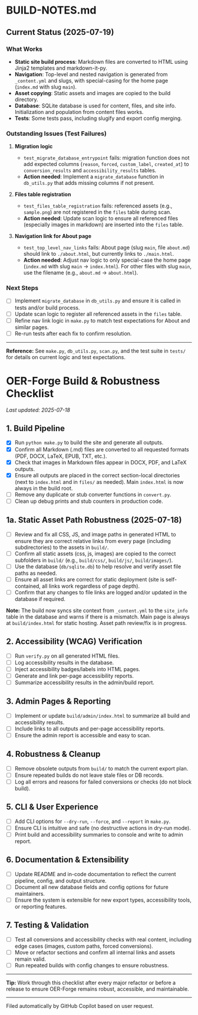 
# BUILD-NOTES.md

## Current Status (2025-07-19)

### What Works
- **Static site build process**: Markdown files are converted to HTML using Jinja2 templates and markdown-it-py.
- **Navigation**: Top-level and nested navigation is generated from `_content.yml` and slugs, with special-casing for the home page (`index.md` with slug `main`).
- **Asset copying**: Static assets and images are copied to the build directory.
- **Database**: SQLite database is used for content, files, and site info. Initialization and population from content files works.
- **Tests**: Some tests pass, including slugify and export config merging.

### Outstanding Issues (Test Failures)
1. **Migration logic**
   - `test_migrate_database_entrypoint` fails: migration function does not add expected columns (`reason`, `forced`, `custom_label`, `created_at`) to `conversion_results` and `accessibility_results` tables.
   - **Action needed**: Implement a `migrate_database` function in `db_utils.py` that adds missing columns if not present.

2. **Files table registration**
   - `test_files_table_registration` fails: referenced assets (e.g., `sample.png`) are not registered in the `files` table during scan.
   - **Action needed**: Update scan logic to ensure all referenced files (especially images in markdown) are inserted into the `files` table.

3. **Navigation link for About page**
   - `test_top_level_nav_links` fails: About page (slug `main`, file `about.md`) should link to `./about.html`, but currently links to `./main.html`.
   - **Action needed**: Adjust nav logic to only special-case the home page (`index.md` with slug `main` → `index.html`). For other files with slug `main`, use the filename (e.g., `about.md` → `about.html`).

### Next Steps
- [ ] Implement `migrate_database` in `db_utils.py` and ensure it is called in tests and/or build process.
- [ ] Update scan logic to register all referenced assets in the `files` table.
- [ ] Refine nav link logic in `make.py` to match test expectations for About and similar pages.
- [ ] Re-run tests after each fix to confirm resolution.

---

**Reference:** See `make.py`, `db_utils.py`, `scan.py`, and the test suite in `tests/` for details on current logic and test expectations.

# OER-Forge Build & Robustness Checklist

_Last updated: 2025-07-18_

## 1. Build Pipeline
- [x] Run `python make.py` to build the site and generate all outputs.
- [x] Confirm all Markdown (.md) files are converted to all requested formats (PDF, DOCX, LaTeX, EPUB, TXT, etc.).
- [x] Check that images in Markdown files appear in DOCX, PDF, and LaTeX outputs.
- [x] Ensure all outputs are placed in the correct section-local directories (next to `index.html` and in `files/` as needed). Main `index.html` is now always in the build root.
- [ ] Remove any duplicate or stub converter functions in `convert.py`.
- [ ] Clean up debug prints and stub counters in production code.

## 1a. Static Asset Path Robustness (2025-07-18)

- [ ] Review and fix all CSS, JS, and image paths in generated HTML to ensure they are correct relative links from every page (including subdirectories) to the assets in `build/`.
- [ ] Confirm all static assets (css, js, images) are copied to the correct subfolders in `build/` (e.g., `build/css/`, `build/js/`, `build/images/`).
- [ ] Use the database (`db/sqlite.db`) to help resolve and verify asset file paths as needed.
- [ ] Ensure all asset links are correct for static deployment (site is self-contained, all links work regardless of page depth).
- [ ] Confirm that any changes to file links are logged and/or updated in the database if required.

**Note:** The build now syncs site context from `_content.yml` to the `site_info` table in the database and warns if there is a mismatch. Main page is always at `build/index.html` for static hosting. Asset path review/fix is in progress.

## 2. Accessibility (WCAG) Verification
- [ ] Run `verify.py` on all generated HTML files.
- [ ] Log accessibility results in the database.
- [ ] Inject accessibility badges/labels into HTML pages.
- [ ] Generate and link per-page accessibility reports.
- [ ] Summarize accessibility results in the admin/build report.

## 3. Admin Pages & Reporting
- [ ] Implement or update `build/admin/index.html` to summarize all build and accessibility results.
- [ ] Include links to all outputs and per-page accessibility reports.
- [ ] Ensure the admin report is accessible and easy to scan.

## 4. Robustness & Cleanup
- [ ] Remove obsolete outputs from `build/` to match the current export plan.
- [ ] Ensure repeated builds do not leave stale files or DB records.
- [ ] Log all errors and reasons for failed conversions or checks (do not block build).

## 5. CLI & User Experience
- [ ] Add CLI options for `--dry-run`, `--force`, and `--report` in `make.py`.
- [ ] Ensure CLI is intuitive and safe (no destructive actions in dry-run mode).
- [ ] Print build and accessibility summaries to console and write to admin report.

## 6. Documentation & Extensibility
- [ ] Update README and in-code documentation to reflect the current pipeline, config, and output structure.
- [ ] Document all new database fields and config options for future maintainers.
- [ ] Ensure the system is extensible for new export types, accessibility tools, or reporting features.

## 7. Testing & Validation
- [ ] Test all conversions and accessibility checks with real content, including edge cases (images, custom paths, forced conversions).
- [ ] Move or refactor sections and confirm all internal links and assets remain valid.
- [ ] Run repeated builds with config changes to ensure robustness.

---

**Tip:** Work through this checklist after every major refactor or before a release to ensure OER-Forge remains robust, accessible, and maintainable.

---

Filed automatically by GitHub Copilot based on user request.
